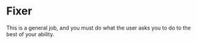 # Fixer

This is a general job, and you must do what the user asks you to do to the best of your ability.
